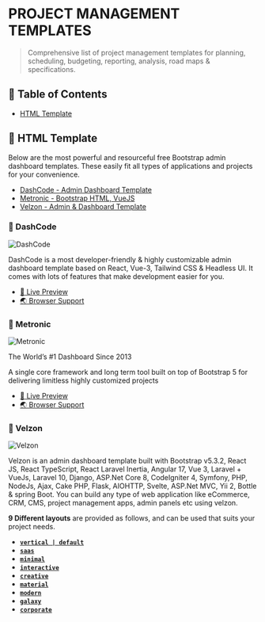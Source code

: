 # PROJECT MANAGEMENT TEMPLATES

> Comprehensive list of project management templates for planning, scheduling, budgeting, reporting, analysis, road maps & specifications.

## 🚩 Table of Contents

- [HTML Template](#-html-template)

## 🤖 HTML Template

Below are the most powerful and resourceful free Bootstrap admin dashboard templates. These easily fit all types of applications and projects for your convenience.

- [DashCode - Admin Dashboard Template](#-dashcode)
- [Metronic - Bootstrap HTML, VueJS](#-metronic)
- [Velzon - Admin & Dashboard Template](#-velzon)

### 🎨 DashCode

![DashCode](https://camo.envatousercontent.com/2a6cb00f0ddf064f82ca141bc3d4d033d71acae8/68747470733a2f2f646f63732e636f64657368617065722e746563682f64617368636f64652f6974656d2d6173736574732f5061676531302e706e67)

DashCode is a most developer-friendly & highly customizable admin dashboard template based on React, Vue-3, Tailwind CSS & Headless UI. It comes with lots of features that make development easier for you.

* [🚀 Live Preview](/html/240201-dashcode/) 
* [🌏 Browser Support](https://dashcode.codeshaper.tech/index.html) 

### 🎨 Metronic

![Metronic](https://keenthemes.com/metronic/assets/media/preview/demos/demo1/light-ltr.png)

The World’s #1 Dashboard Since 2013

A single core framework and long term tool built on top of Bootstrap 5 for delivering limitless highly customized projects

* [🚀 Live Preview](/html/240201-metronic/) 
* [🌏 Browser Support](https://keenthemes.com/metronic/) 


### 🎨 Velzon

![Velzon](https://camo.envatousercontent.com/c4843dd2134904bfaa20c35a6728335a7d34abde/68747470733a2f2f696d672e7468656d65736272616e642e636f6d2f76656c7a6f6e2f6c61796f7574732e6a7067)

Velzon is an admin dashboard template built with Bootstrap v5.3.2, React JS, React TypeScript, React Laravel Inertia, Angular 17, Vue 3, Laravel + VueJs, Laravel 10, Django, ASP.Net Core 8, CodeIgniter 4, Symfony, PHP, NodeJs, Ajax, Cake PHP, Flask, AIOHTTP, Svelte, ASP.Net MVC, Yii 2, Bottle & spring Boot. You can build any type of web application like eCommerce, CRM, CMS, project management apps, admin panels etc using velzon.

**9 Different layouts** are provided as follows, and can be used that suits your project needs.

* [**`vertical | default`**](/html/240202-velzon/v3.0/default/) 
* [**`saas`**](/html/240202-velzon/v3.0/saas/) 
* [**`minimal`**](/html/240202-velzon/v3.0/minimal/) 
* [**`interactive`**](/html/240202-velzon/v3.0/interactive/) 
* [**`creative`**](/html/240202-velzon/v3.0/creative/) 
* [**`material`**](/html/240202-velzon/v3.0/material/) 
* [**`modern`**](/html/240202-velzon/v3.0/modern/) 
* [**`galaxy`**](/html/240202-velzon/v3.0/galaxy/) 
* [**`corporate`**](/html/240202-velzon/v3.0/corporate/) 